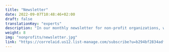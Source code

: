 ```yaml
---
title: "Newsletter"
date: 2022-09-07T10:48:46+02:00
draft: false
translationKey: "experts"
description: "In our monthly newsletter for non-profit organizations, we give insights into our work and put the focus on a specific data topic."
weight: 8
img: "nonprofits/newsletter.jpg"
link: "https://correlaid.us12.list-manage.com/subscribe?u=b294bf2834adf5d89bdd2dd5a&id=175fade988"
---
```




